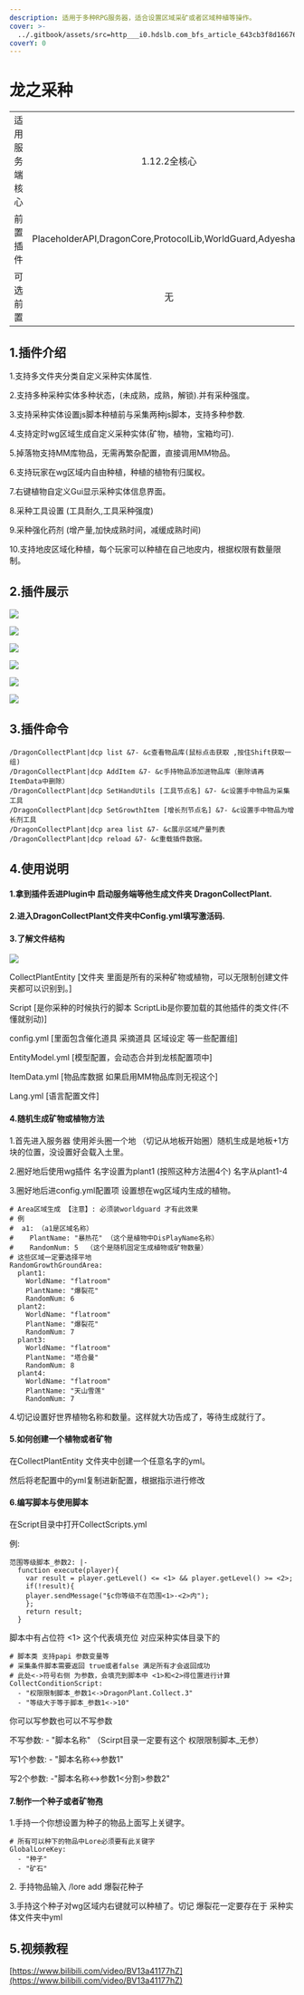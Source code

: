 ```yaml
---
description: 适用于多种RPG服务器，适合设置区域采矿或者区域种植等操作。
cover: >-
  ../.gitbook/assets/src=http___i0.hdslb.com_bfs_article_643cb3f8d166763b7f2ea894adeffe7b93301acb.jpg&refer=http___i0.hdslb.jpg
coverY: 0
---
```


# 龙之采种

|         |                                                            |
| :-----: | :--------------------------------------------------------: |
| 适用服务端核心 |                          1.12.2全核心                         |
|   前置插件  | PlaceholderAPI,DragonCore,ProtocolLib,WorldGuard,Adyeshach |
|   可选前置  |                              无                             |

## 1.插件介绍 <a href="#1.-cha-jian-jie-shao" id="1.-cha-jian-jie-shao"></a>

1.支持多文件夹分类自定义采种实体属性.

2.支持多种采种实体多种状态，(未成熟，成熟，解锁).并有采种强度。

3.支持采种实体设置js脚本种植前与采集两种js脚本，支持多种参数.

4.支持定时wg区域生成自定义采种实体(矿物，植物，宝箱均可).

5.掉落物支持MM库物品，无需再繁杂配置，直接调用MM物品。

6.支持玩家在wg区域内自由种植，种植的植物有归属权。

7.右键植物自定义Gui显示采种实体信息界面。

8.采种工具设置 (工具耐久,工具采种强度)

9.采种强化药剂 (增产量,加快成熟时间，减缓成熟时间)

10.支持地皮区域化种植，每个玩家可以种植在自己地皮内，根据权限有数量限制。

## 2.插件展示 <a href="#2.-cha-jian-zhan-shi" id="2.-cha-jian-zhan-shi"></a>

![](../.gitbook/assets/7\_@BEB3R]W8NBX%YOQFRT3Y.jpg)

![](<../.gitbook/assets/image (26).png>)

![](<../.gitbook/assets/image (14).png>)

![](<../.gitbook/assets/image (25).png>)

![](<../.gitbook/assets/image (16) (2).png>)

![](<../.gitbook/assets/image (15).png>)

## 3.插件命令 <a href="#2.-cha-jian-zhan-shi" id="2.-cha-jian-zhan-shi"></a>

```
/DragonCollectPlant|dcp list &7- &c查看物品库(鼠标点击获取 ,按住Shift获取一组)
/DragonCollectPlant|dcp AddItem &7- &c手持物品添加进物品库（删除请再ItemData中删除）
/DragonCollectPlant|dcp SetHandUtils [工具节点名] &7- &c设置手中物品为采集工具
/DragonCollectPlant|dcp SetGrowthItem [增长剂节点名] &7- &c设置手中物品为增长剂工具
/DragonCollectPlant|dcp area list &7- &c展示区域产量列表
/DragonCollectPlant|dcp reload &7- &c重载插件数据。
```



## 4.使用说明 <a href="#4.-shi-yong-shuo-ming" id="4.-shi-yong-shuo-ming"></a>

#### 1.拿到插件丢进Plugin中 启动服务端等他生成文件夹 DragonCollectPlant.

#### 2.进入DragonCollectPlant文件夹中Config.yml填写激活码.

#### 3.了解文件结构

![](<../.gitbook/assets/image (3).png>)

CollectPlantEntity \[文件夹 里面是所有的采种矿物或植物，可以无限制创建文件夹都可以识别到。]

Script \[是你采种的时候执行的脚本 ScriptLib是你要加载的其他插件的类文件(不懂就别动)]

config.yml \[里面包含催化道具 采摘道具 区域设定 等一些配置组]

EntityModel.yml \[模型配置，会动态合并到龙核配置项中]

ItemData.yml \[物品库数据 如果启用MM物品库则无视这个]

Lang.yml \[语言配置文件]

#### 4.随机生成矿物或植物方法

1.首先进入服务器 使用斧头圈一个地 （切记从地板开始圈）随机生成是地板+1方块的位置，没设置好会载入土里。

2.圈好地后使用wg插件 名字设置为plant1 (按照这种方法圈4个) 名字从plant1-4

3.圈好地后进config.yml配置项 设置想在wg区域内生成的植物。

```
# Area区域生成 【注意】: 必须装worldguard 才有此效果
# 例
#  a1: （a1是区域名称）
#    PlantName: "暴热花" （这个是植物中DisPlayName名称）
#    RandomNum: 5  （这个是随机固定生成植物或矿物数量）
# 这些区域一定要选择平地
RandomGrowthGroundArea:
  plant1:
    WorldName: "flatroom"
    PlantName: "爆裂花"
    RandomNum: 6
  plant2:
    WorldName: "flatroom"
    PlantName: "爆裂花"
    RandomNum: 7
  plant3:
    WorldName: "flatroom"
    PlantName: "塔合曼"
    RandomNum: 8
  plant4:
    WorldName: "flatroom"
    PlantName: "天山雪莲"
    RandomNum: 7
```

4.切记设置好世界植物名称和数量。这样就大功告成了，等待生成就行了。

#### 5.如何创建一个植物或者矿物

在CollectPlantEntity 文件夹中创建一个任意名字的yml。

然后将老配置中的yml复制进新配置，根据指示进行修改

#### 6.编写脚本与使用脚本

在Script目录中打开CollectScripts.yml

例:&#x20;

```
范围等级脚本_参数2: |-
  function execute(player){
    var result = player.getLevel() <= <1> && player.getLevel() >= <2>;
    if(!result){
  	player.sendMessage("§c你等级不在范围<1>-<2>内");
    };
    return result;
  }
```

脚本中有占位符 <1> 这个代表填充位 对应采种实体目录下的

```
# 脚本类 支持papi 参数变量等
# 采集条件脚本需要返回 true或者false 满足所有才会返回成功
# 此处<->符号右侧 为参数，会填充到脚本中 <1>和<2>得位置进行计算
CollectConditionScript:
  - "权限限制脚本_参数1<->DragonPlant.Collect.3"
  - "等级大于等于脚本_参数1<->10"
```

你可以写参数也可以不写参数

不写参数:  - "脚本名称" （Scirpt目录一定要有这个 权限限制脚本\_无参）

写1个参数: - "脚本名称<->参数1"

写2个参数: -"脚本名称<->参数1<分割>参数2"

#### 7.制作一个种子或者矿物孢

1.手持一个你想设置为种子的物品上面写上关键字。

```
# 所有可以种下的物品中Lore必须要有此关键字
GlobalLoreKey:
  - "种子"
  - "矿石"
```

2\. 手持物品输入 /lore add 爆裂花种子

3.手持这个种子对wg区域内右键就可以种植了。切记 爆裂花一定要存在于 采种实体文件夹中yml

## 5.视频教程

[https://www.bilibili.com/video/BV13a41177hZ](https://www.bilibili.com/video/BV13a41177hZ)

